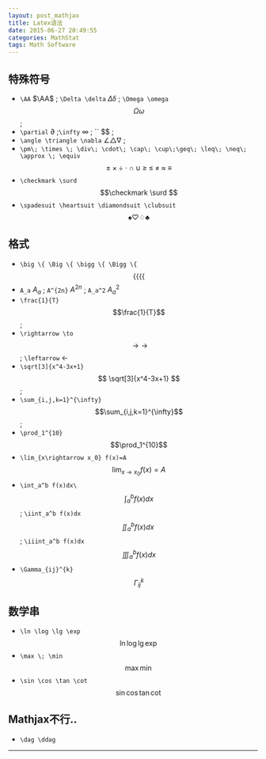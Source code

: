 ```yaml
---
layout: post_mathjax
title: Latex语法
date: 2015-06-27 20:49:55
categories: MathStat
tags: Math Software
---
```


## 特殊符号

- `\AA` $\AA$ ; `\Delta \delta` $\Delta \delta$ ; `\Omega \omega` $$\Omega \omega$$;
- `\partial` $\partial$ ;`\infty` $\infty$ ; `` $$ ; 
-  `\angle \triangle \nabla` $\angle \triangle \nabla$ ;
- `\pm\; \times \; \div\; \cdot\; \cap\; \cup\;\geq\; \leq\; \neq\; \approx \; \equiv` $$ \pm\; \times \; \div\; \cdot\; \cap\; \cup\;\geq\; \leq\; \neq\; \approx \; \equiv $$
- `\checkmark \surd` $$\checkmark \surd $$
- `\spadesuit \heartsuit \diamondsuit \clubsuit` $$ \spadesuit \heartsuit \diamondsuit \clubsuit $$

## 格式

- `\big \{ \Big \{ \bigg \{ \Bigg \{` $$ \big \{ \Big \{ \bigg \{ \Bigg \{ $$
- `A_a` $A_a$ ; `A^{2n}` $A^{2n}$ ; `A_a^2` $A_a^2$
- `\frac{1}{T}` $$\frac{1}{T}$$ ;  
- `\rightarrow \to` $$\rightarrow \to$$ ; `\leftarrow` $\leftarrow$
- `\sqrt[3]{x^4-3x+1}` $$ \sqrt[3]{x^4-3x+1} $$ ; 
- `\sum_{i,j,k=1}^{\infty}` $$\sum_{i,j,k=1}^{\infty}$$ ; 
- `\prod_1^{10}` $$\prod_1^{10}$$
- `\lim_{x\rightarrow x_0} f(x)=A` $$\lim_{x\rightarrow x_0} f(x)=A$$  
- `\int_a^b f(x)dx\` $$\int_a^b f(x)dx$$ ; `\iint_a^b f(x)dx` $$\iint_a^b f(x)dx\ $$ ; `\iiint_a^b f(x)dx` $$\iiint_a^b f(x)dx$$
- `\Gamma_{ij}^{k}` $$\Gamma_{ij}^{k}$$


## 数学串

- `\ln \log \lg \exp` $$\ln \log \lg \exp$$
- `\max \; \min` $$\max \min$$
- `\sin \cos \tan \cot ` $$\sin \cos \tan \cot$$

## Mathjax不行..
- `\dag \ddag`

---

